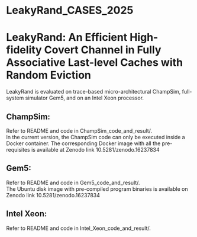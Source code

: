 # LeakyRand_CASES_2025
# LeakyRand: An Efficient High-fidelity Covert Channel in Fully  Associative Last-level Caches with Random Eviction
LeakyRand is evaluated on trace-based micro-architectural ChampSim, full-system simulator Gem5, and on an Intel Xeon processor.

## ChampSim:
Refer to README and code in ChampSim_code_and_result/. <br>
In the current version, the ChampSim code can only be executed inside a Docker container. The corresponding Docker image with all the pre-requisites is available at Zenodo link 10.5281/zenodo.16237834

## Gem5:
Refer to README and code in Gem5_code_and_result/. <br>
The Ubuntu disk image with pre-compiled program binaries is available on Zenodo link 10.5281/zenodo.16237834

## Intel Xeon:
Refer to README and code in Intel_Xeon_code_and_result/.

